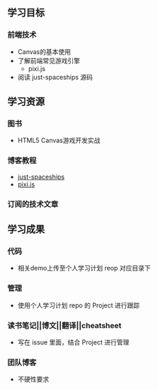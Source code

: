 ## 学习目标

### 前端技术
- Canvas的基本使用
- 了解前端常见游戏引擎
  - pixi.js
- 阅读 just-spaceships 源码

## 学习资源

### 图书
- HTML5 Canvas游戏开发实战

### 博客教程
- [just-spaceships](http://ondras.zarovi.cz/games/just-spaceships/)
- [pixi.js](http://www.pixijs.com/)

### 订阅的技术文章

## 学习成果

### 代码
- 相关demo上传至个人学习计划 reop 对应目录下

### 管理
- 使用个人学习计划 repo 的 Project 进行跟踪

### 读书笔记||博文||翻译||cheatsheet
- 写在 issue 里面，结合 Project 进行管理

### 团队博客
- 不硬性要求



